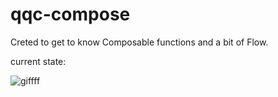 # qqc-compose

Creted to get to know Composable functions and a bit of Flow.

current state:

![giffff](https://github.com/AlexStibbons/qqc-compose/assets/43070613/c65a2190-900f-4834-9bdd-ac6f01c9a4ec)
